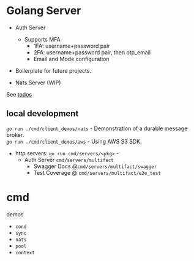 # Golang Server

- Auth Server
  - Supports MFA
    - 1FA: username+password pair
    - 2FA: username+password pair, then otp_email
    - Email and Mode configuration

- Boilerplate for future projects.
- Nats Server (WIP)

See [todos](docs/todos)

## local development 
`go run ./cmd/client_demos/nats` - Demonstration of a durable message broker. \
`go run ./cmd/client_demos/aws` - Using AWS S3 SDK.

- http servers: `go run cmd/servers/<pkg>` - 
  - Auth Server `cmd/servers/multifact`
    - Swagger Docs @`cmd/servers/multifact/swagger`
    - Test Coverage @ `cmd/servers/multifact/e2e_test`



# cmd
demos
- `cond`
- `sync`
- `nats`
- `pool`
- `context`